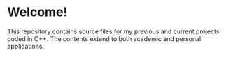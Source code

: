 # Welcome!
This repository contains source files for my previous and current projects coded in C++.
The contents extend to both academic and personal applications.

